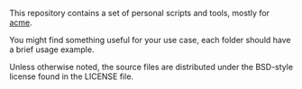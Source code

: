 This repository contains a set of personal scripts and tools, mostly for [acme](http://acme.cat-v.org).

You might find something useful for your use case, each folder should have a brief usage example.

Unless otherwise noted, the source files are distributed under the BSD-style license found in the LICENSE file.